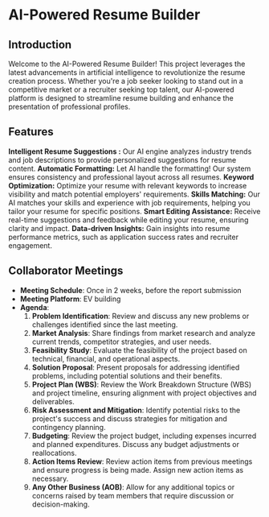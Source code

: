 
# AI-Powered Resume Builder

## Introduction

Welcome to the AI-Powered Resume Builder! This project leverages the latest advancements in artificial intelligence to revolutionize the resume creation process. Whether you're a job seeker looking to stand out in a competitive market or a recruiter seeking top talent, our AI-powered platform is designed to streamline resume building and enhance the presentation of professional profiles.

## Features

**Intelligent Resume Suggestions :** Our AI engine analyzes industry trends and job descriptions to provide personalized suggestions for resume content.
**Automatic Formatting:** Let AI handle the formatting! Our system ensures consistency and professional layout across all resumes.
**Keyword Optimization:** Optimize your resume with relevant keywords to increase visibility and match potential employers' requirements.
**Skills Matching:** Our AI matches your skills and experience with job requirements, helping you tailor your resume for specific positions.
**Smart Editing Assistance:** Receive real-time suggestions and feedback while editing your resume, ensuring clarity and impact.
**Data-driven Insights:** Gain insights into resume performance metrics, such as application success rates and recruiter engagement.

## Collaborator Meetings
 
- **Meeting Schedule**: Once in 2 weeks, before the report submission
- **Meeting Platform**: EV building
- **Agenda**: 
  1. **Problem Identification**: Review and discuss any new problems or challenges identified since the last meeting.
  2. **Market Analysis**: Share findings from market research and analyze current trends, competitor strategies, and user needs.
  3. **Feasibility Study**: Evaluate the feasibility of the project based on technical, financial, and operational aspects.
  4. **Solution Proposal**: Present proposals for addressing identified problems, including potential solutions and their benefits.
  5. **Project Plan (WBS)**: Review the Work Breakdown Structure (WBS) and project timeline, ensuring alignment with project objectives and deliverables.
  6. **Risk Assessment and Mitigation**: Identify potential risks to the project's success and discuss strategies for mitigation and contingency planning.
  7. **Budgeting**: Review the project budget, including expenses incurred and planned expenditures. Discuss any budget adjustments or reallocations.
  8. **Action Items Review**: Review action items from previous meetings and ensure progress is being made. Assign new action items as necessary.
  9. **Any Other Business (AOB)**: Allow for any additional topics or concerns raised by team members that require discussion or decision-making.
